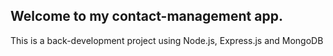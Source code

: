 ## Welcome to my contact-management app.
This is a back-development project using Node.js, Express.js and MongoDB
